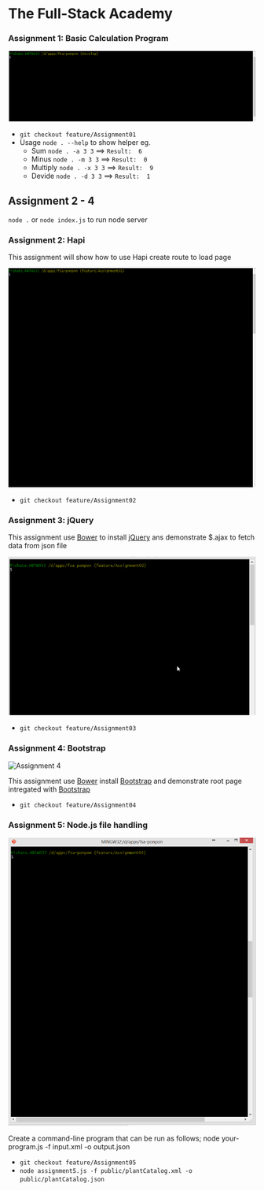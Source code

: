 The Full-Stack Academy
=========

### Assignment 1: Basic Calculation Program

![Assignment 1](https://raw.githubusercontent.com/taskpond/fsa-ponpon/develop/public/assignment-1.gif)

- `git checkout feature/Assignment01`
- Usage `node . --help` to show helper eg.
	- Sum `node . -a 3 3` ==> `Result:  6`
	- Minus `node . -m 3 3` ==> `Result:  0`
	- Multiply `node . -x 3 3` ==> `Result:  9`
	- Devide `node . -d 3 3` ==> `Result:  1`


## Assignment 2 - 4
`node .` or `node index.js` to run node server

### Assignment 2: Hapi

This assignment will show how to use Hapi create route to load page

![Assignment 2](https://raw.githubusercontent.com/taskpond/fsa-ponpon/develop/public/assignment-2.gif)

- `git checkout feature/Assignment02`

### Assignment 3: jQuery

This assignment use [Bower](http://bower.io/) to install [jQuery](http://jquery.com/) ans demonstrate $.ajax to fetch data from json file

![Assignment 3](https://raw.githubusercontent.com/taskpond/fsa-ponpon/develop/public/assignment-3.gif)

- `git checkout feature/Assignment03`

### Assignment 4: Bootstrap

![Assignment 4](https://raw.githubusercontent.com/taskpond/fsa-ponpon/develop/public/assignment-4.gif)

This assignment use [Bower](http://bower.io/) install [Bootstrap](http://getbootstrap.com/) and demonstrate root page intregated with [Bootstrap](http://getbootstrap.com/)

- `git checkout feature/Assignment04`

### Assignment 5: Node.js file handling

![Assignment 5](https://raw.githubusercontent.com/taskpond/fsa-ponpon/develop/public/assignment-5.gif)

Create a command-line program that can be run as follows;
node your-program.js -f input.xml -o output.json

- `git checkout feature/Assignment05`
- `node assignment5.js -f public/plantCatalog.xml -o public/plantCatalog.json`